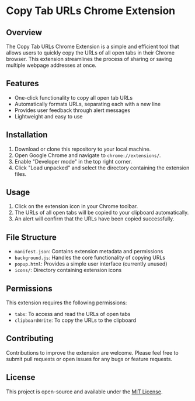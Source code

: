 # Copy Tab URLs Chrome Extension

## Overview

The Copy Tab URLs Chrome Extension is a simple and efficient tool that allows users to quickly copy the URLs of all open tabs in their Chrome browser. This extension streamlines the process of sharing or saving multiple webpage addresses at once.

## Features

- One-click functionality to copy all open tab URLs
- Automatically formats URLs, separating each with a new line
- Provides user feedback through alert messages
- Lightweight and easy to use

## Installation

1. Download or clone this repository to your local machine.
2. Open Google Chrome and navigate to `chrome://extensions/`.
3. Enable "Developer mode" in the top right corner.
4. Click "Load unpacked" and select the directory containing the extension files.

## Usage

1. Click on the extension icon in your Chrome toolbar.
2. The URLs of all open tabs will be copied to your clipboard automatically.
3. An alert will confirm that the URLs have been copied successfully.

## File Structure

- `manifest.json`: Contains extension metadata and permissions
- `background.js`: Handles the core functionality of copying URLs
- `popup.html`: Provides a simple user interface (currently unused)
- `icons/`: Directory containing extension icons

## Permissions

This extension requires the following permissions:

- `tabs`: To access and read the URLs of open tabs
- `clipboardWrite`: To copy the URLs to the clipboard

## Contributing

Contributions to improve the extension are welcome. Please feel free to submit pull requests or open issues for any bugs or feature requests.

## License

This project is open-source and available under the [MIT License](https://opensource.org/licenses/MIT).
